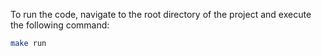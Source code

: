 To run the code, navigate to the root directory of the project and execute the following command:

```bash
make run
